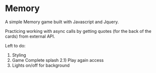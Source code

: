 # Memory

A simple Memory game built with Javascript and Jquery.

Practicing working with async calls by getting quotes (for the back of the cards) from external API.

Left to do:

1) Styling
2) Game Complete splash
2.1) Play again access
3) Lights on/off for background